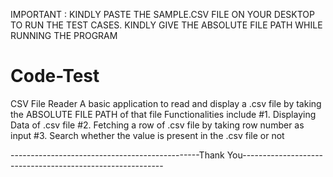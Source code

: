IMPORTANT : KINDLY PASTE THE SAMPLE.CSV FILE ON YOUR DESKTOP TO RUN THE TEST CASES. KINDLY GIVE THE ABSOLUTE FILE PATH WHILE RUNNING THE PROGRAM

# Code-Test
CSV File Reader
A basic application to read and display a .csv file by taking the ABSOLUTE FILE PATH of that file
Functionalities include
#1. Displaying Data of .csv file
#2. Fetching a row of .csv file by taking row number as input
#3. Search whether the value is present in the .csv file or not

-----------------------------------------------Thank You----------------------------------------------------------
